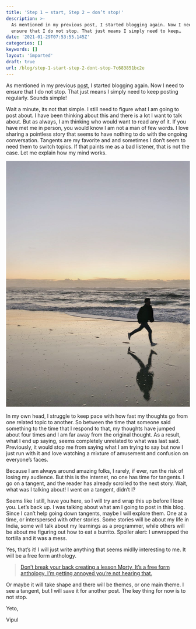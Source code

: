 ```yaml
---
title: 'Step 1 — start, Step 2 — don’t stop!'
description: >-
  As mentioned in my previous post, I started blogging again. Now I need to
  ensure that I do not stop. That just means I simply need to keep…
date: '2021-01-29T07:53:55.145Z'
categories: []
keywords: []
layout: 'imported'
draft: true
url: /blog/step-1-start-step-2-dont-stop-7c683851bc2e
---
```


As mentioned in my previous [post](https://vipulvpatil.medium.com/so-i-am-going-to-start-blogging-again-5fbba818462e), I started blogging again. Now I need to ensure that I do not stop. That just means I simply need to keep posting regularly. Sounds simple!

Wait a minute, its not that simple. I still need to figure what I am going to post about. I have been thinking about this and there is a lot I want to talk about. But as always, I am thinking who would want to read any of it. If you have met me in person, you would know I am not a man of few words. I love sharing a pointless story that seems to have nothing to do with the ongoing conversation. Tangents are my favorite and and sometimes I don’t seem to need them to switch topics. If that paints me as a bad listener, that is not the case. Let me explain how my mind works.

![](1__hG4UM6YYu8k626WgCORK5w.jpeg)

In my own head, I struggle to keep pace with how fast my thoughts go from one related topic to another. So between the time that someone said something to the time that I respond to that, my thoughts have jumped about four times and I am far away from the original thought. As a result, what I end up saying, seems completely unrelated to what was last said. Previously, it would stop me from saying what I am trying to say but now I just run with it and love watching a mixture of amusement and confusion on everyone’s faces.

Because I am always around amazing folks, I rarely, if ever, run the risk of losing my audience. But this is the internet, no one has time for tangents. I go on a tangent, and the reader has already scrolled to the next story. Wait, what was I talking about! I went on a tangent, didn’t I?

Seems like I still, have you here, so I will try and wrap this up before I lose you. Let’s back up. I was talking about what am I going to post in this blog. Since I can’t help going down tangents, maybe I will explore them. One at a time, or interspersed with other stories. Some stories will be about my life in India, some will talk about my learnings as a programmer, while others will be about me figuring out how to eat a burrito. Spoiler alert: I unwrapped the tortilla and it was a mess.

Yes, that’s it! I will just write anything that seems midlly interesting to me. It will be a free form anthology.

> [Don’t break your back creating a lesson Morty, It’s a free form anthology, I’m getting annoyed you’re not hearing that.](https://rickandmorty.fandom.com/wiki/Morty%27s_Mind_Blowers)

Or maybe it will take shape and there will be themes, or one main theme. I see a tangent, but I will save it for another post. The key thing for now is to not stop.

Yeto,

Vipul
